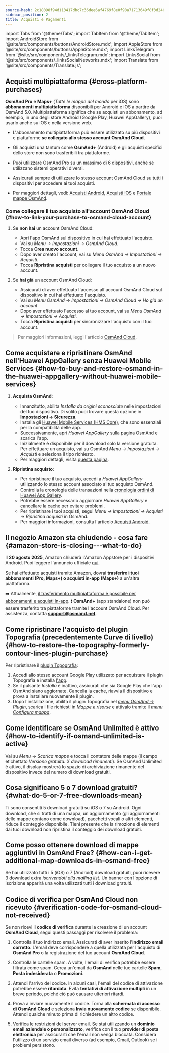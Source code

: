 ```yaml
---
source-hash: 2c18098f94d113417dbc7c36dee6af4769f8e0f98a71713649f8f3d246f92e77
sidebar_position: 2
title: Acquisti e Pagamenti
---
```

import Tabs from '@theme/Tabs';
import TabItem from '@theme/TabItem';
import AndroidStore from '@site/src/components/buttons/AndroidStore.mdx';
import AppleStore from '@site/src/components/buttons/AppleStore.mdx';
import LinksTelegram from '@site/src/components/_linksTelegram.mdx';
import LinksSocial from '@site/src/components/_linksSocialNetworks.mdx';
import Translate from '@site/src/components/Translate.js';



## Acquisti multipiattaforma {#cross-platform-purchases}

**OsmAnd Pro** e **Maps+** (*Tutte le mappe del mondo* per iOS) sono **abbonamenti multipiattaforma** disponibili per Android e iOS a partire da OsmAnd 5.0. Multipiattaforma significa che se acquisti un abbonamento, ad esempio, in uno degli store Android (Google Play, Huawei AppGallery), puoi usarlo anche su iOS e nella versione web.

- L'abbonamento multipiattaforma può essere utilizzato su più dispositivi e piattaforme **se collegato allo stesso account OsmAnd Cloud**.

- Gli acquisti una tantum come **OsmAnd+** (Android) e gli acquisti specifici dello store non sono trasferibili tra piattaforme.

- Puoi utilizzare OsmAnd Pro su un massimo di 6 dispositivi, anche se utilizzano sistemi operativi diversi.

- Assicurati sempre di utilizzare lo stesso account OsmAnd Cloud su tutti i dispositivi per accedere ai tuoi acquisti.

- Per maggiori dettagli, vedi: [Acquisti Android](../purchases/android.md), [Acquisti iOS](../purchases/ios.md) e [Portale mappe OsmAnd](https://www.osmand.net/map).


### Come collegare il tuo acquisto all'account OsmAnd Cloud {#how-to-link-your-purchase-to-osmand-cloud-account}

1. Se **non hai** un account OsmAnd Cloud:

    - Apri l'app OsmAnd sul dispositivo in cui hai effettuato l'acquisto.
    - Vai su *Menu → Impostazioni → OsmAnd Cloud*.
    - Tocca **Crea nuovo account**.
    - Dopo aver creato l'account, vai su *Menu OsmAnd → Impostazioni → Acquisti*.
    - Tocca **Ripristina acquisti** per collegare il tuo acquisto a un nuovo account.

2. Se **hai già** un account OsmAnd Cloud:

    - Assicurati di aver effettuato l'accesso all'account OsmAnd Cloud sul dispositivo in cui hai effettuato l'acquisto.
    - Vai su *Menu OsmAnd → Impostazioni → OsmAnd Cloud → Ho già un account*
    - Dopo aver effettuato l'accesso al tuo account, vai su *Menu OsmAnd → Impostazioni → Acquisti*.
    - Tocca **Ripristina acquisti** per sincronizzare l'acquisto con il tuo account.


> Per maggiori informazioni, leggi l'articolo [OsmAnd Cloud](../personal/osmand-cloud.md#cross-platform).


## Come acquistare e ripristinare OsmAnd nell'Huawei AppGallery senza Huawei Mobile Services {#how-to-buy-and-restore-osmand-in-the-huawei-appgallery-without-huawei-mobile-services}

1. **Acquista OsmAnd**:
   - Innanzitutto, abilita *Installa da origini sconosciute* nelle impostazioni del tuo dispositivo. Di solito puoi trovare questa opzione in **Impostazioni → Sicurezza**.
   - Installa gli [Huawei Mobile Services (HMS Core)](https://consumer.huawei.com/za/community/details/Download-the-latest-Huawei-HMS-Core-APK-5-3-0-312/topicId-142217/), che sono essenziali per la compatibilità delle app.
   - Successivamente, apri *Huawei AppGallery* sulla pagina [OsmAnd](https://appgallery.huawei.com/#/app/C101486545) e scarica l'app.
   - Inizialmente è disponibile per il download solo la versione gratuita. Per effettuare un acquisto, vai su OsmAnd *Menu → Impostazioni → Acquisti* e seleziona il tipo richiesto.
   - Per maggiori dettagli, visita [questa pagina](https://osmand.net/docs/user/purchases/android#install-application).

2. **Ripristina acquisto**:
   - Per ripristinare il tuo acquisto, accedi a *Huawei AppGallery* utilizzando lo stesso account associato al tuo acquisto OsmAnd.
   - Controlla la cronologia delle transazioni nella [cronologia ordini di Huawei App Gallery](https://consumer.huawei.com/en/support/content/en-us00694318/).
   - Potrebbe essere necessario aggiornare *Huawei AppGallery* e cancellare la cache per evitare problemi.
   - Per ripristinare i tuoi acquisti, segui *Menu → Impostazioni → Acquisti → Ripristina acquisti* in OsmAnd.
   - Per maggiori informazioni, consulta l'articolo [Acquisti Android](https://osmand.net/docs/user/purchases/android#restore-subscription--in-app).

<!--
- Istruzioni per la configurazione di Huawei Mobile Services.
- Come acquistare OsmAnd senza HMS Core.
- Ripristina gli acquisti nell'Huawei AppGallery.
-->

## Il negozio Amazon sta chiudendo - cosa fare {#amazon-store-is-closing---what-to-do}

Il **20 agosto 2025**, Amazon chiuderà l'Amazon Appstore per i dispositivi Android. Puoi leggere l'annuncio ufficiale [qui](https://developer.amazon.com/apps-and-games/blogs/2025/02/upcoming-changes-to-amazon-appstore-for-android-devices-and-coins-program).

Se hai effettuato acquisti tramite Amazon, dovrai **trasferire i tuoi abbonamenti (Pro, Maps+) o acquisti in-app (Maps+)** a un'altra piattaforma.

➡️ Attualmente, [il trasferimento multipiattaforma è possibile per abbonamenti e acquisti in-app](../purchases/cross.md).
❗ **OsmAnd+** (app standalone) non può essere trasferito tra piattaforme tramite l'account OsmAnd Cloud. Per assistenza, contatta **support@osmand.net**.

## Come ripristinare l'acquisto del plugin Topografia (precedentemente Curve di livello) {#how-to-restore-the-topography-formerly-contour-lines-plugin-purchase}

Per ripristinare il [plugin Topografia](https://play.google.com/store/apps/details?id=net.osmand.srtmPlugin.paid):

1. Accedi allo stesso account Google Play utilizzato per acquistare il plugin Topografia e installa [l'app](https://play.google.com/store/apps/details?id=net.osmand.srtmPlugin.paid).
2. Se il pulsante *Installa* è inattivo, assicurati che sia Google Play che l'app OsmAnd siano aggiornate. Cancella la cache, riavvia il dispositivo e prova a installare nuovamente il plugin.
3. Dopo l'installazione, abilita il plugin Topografia nel *[menu OsmAnd → Plugin](../plugins/topography.md)*, scarica i file richiesti in *[Mappe e risorse](../start-with/download-maps.md#maps-and-resources)* e attivalo tramite il *[menu Configura mappa](../map/configure-map-menu.md)*.


## Come identificare se OsmAnd Unlimited è attivo {#how-to-identify-if-osmand-unlimited-is-active}

Vai su *Menu → Scarica mappe* e tocca il contatore delle mappe (il campo etichettato *Versione gratuita. X download rimanenti*). Se OsmAnd Unlimited è attivo, il display mostrerà lo spazio di archiviazione rimanente del dispositivo invece del numero di download gratuiti.


## Cosa significano 5 o 7 download gratuiti? {#what-do-5-or-7-free-downloads-mean}

Ti sono consentiti 5 download gratuiti su iOS o 7 su Android. Ogni download, che si tratti di una mappa, un aggiornamento (gli aggiornamenti delle mappe contano come download), pacchetti vocali o altri elementi, riduce il conteggio disponibile. Tieni presente che la rimozione di elementi dai tuoi download non ripristina il conteggio dei download gratuiti.


## Come posso ottenere download di mappe aggiuntivi in OsmAnd Free? {#how-can-i-get-additional-map-downloads-in-osmand-free}

Se hai utilizzato tutti i 5 (iOS) o 7 (Android) download gratuiti, puoi ricevere 3 download extra *iscrivendoti alla mailing list*. Un banner con l'opzione di iscrizione apparirà una volta utilizzati tutti i download gratuiti.


## Codice di verifica per OsmAnd Cloud non ricevuto {#verification-code-for-osmand-cloud-not-received}

Se non ricevi il **codice di verifica** durante la creazione di un account **OsmAnd Cloud**, segui questi passaggi per risolvere il problema:

1. Controlla il tuo indirizzo email.
    Assicurati di aver inserito l'**indirizzo email corretto**. L'email deve corrispondere a quella utilizzata per l'acquisto di **OsmAnd Pro** o la registrazione del tuo account **OsmAnd Cloud**.

2. Controlla le cartelle spam.
    A volte, l'email di verifica potrebbe essere filtrata come spam. Cerca un'email da **OsmAnd** nelle tue cartelle **Spam**, **Posta indesiderata** o **Promozioni**.

3. Attendi l'arrivo del codice.
    In alcuni casi, l'email del codice di attivazione potrebbe essere **ritardata**. Evita **tentativi di attivazione multipli** in un breve periodo, poiché ciò può causare ulteriori ritardi.

4. Prova a inviare nuovamente il codice.
    Torna alla **schermata di accesso di OsmAnd Cloud** e seleziona **Invia nuovamente codice** se disponibile. Attendi qualche minuto prima di richiedere un altro codice.

5. Verifica le restrizioni del server email.
    Se stai utilizzando un **dominio email aziendale o personalizzato**, verifica con il tuo **provider di posta elettronica** per assicurarti che l'email non venga bloccata. Considera l'utilizzo di un servizio email diverso (ad esempio, Gmail, Outlook) se i problemi persistono.

<!--
## Acquisti e Pagamenti {#purchases--payments}

- Acquisto non visualizzato
- Acquisto non ripristinato
- Problemi di pagamento
- Politica di rimborso
- Soluzioni passo-passo ai problemi con gli acquisti.
- Istruzioni per la cancellazione della cache di Google Play, Huawei AppGallery.
- Cosa fare se l'acquisto non appare o la transazione fallisce.
- Acquisto non visualizzato - raccomandazioni su come controllare il tuo account e ripristinare i tuoi acquisti.
- Problemi di pagamento - istruzioni per contattare il supporto di Google Play in caso di problemi di pagamento.


## FAQ {#faq}

- Posso trasferire un acquisto tra Android e iOS?
- Posso utilizzare un acquisto su più dispositivi?
- Perché l'acquisto non appare?
- Dove posso trovare i dettagli del pagamento?
- Posso trasferire OsmAnd+ tra Android e iOS?
- Come posso ripristinare gli acquisti dopo aver reinstallato l'app?
- Cos'è OsmAnd Pro e quali sono i suoi vantaggi?
- Posso attivare il mio abbonamento senza Google Play?
- Posso condividere il mio acquisto con la mia famiglia?
- Come trasferisco OsmAnd+ su un altro telefono?
- Perché il mio acquisto non appare dopo la reinstallazione?
- Perché non riesco a riprendere il mio acquisto?
- Come faccio a sapere se il mio abbonamento è attivo?
- Posso utilizzare un acquisto su più dispositivi?
- Posso acquistare OsmAnd senza Google Play?
- Dove posso trovare i dettagli del mio pagamento?
-->